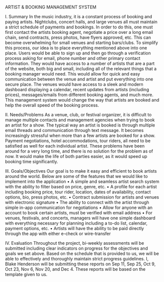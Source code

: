 ARTIST & BOOKING MANAGEMENT SYSTEM

I. Summary
In the music industry, it is a constant process of booking and paying artists. Nightclubs, concert halls, and large venues all must maintain a strict schedule of payments and bookings. In order to do this, one must first contact the artists booking agent, negotiate a price over a long email chain, send contracts, press photos, have flyers approved, etc. This can become overwhelming for small venues and starting bars/clubs. To simplify this process, our idea is to place everything mentioned above into one place. Users would be able to sign up and then go through a verification process asking for email, phone number and other primary contact information. They would have access to a number of artists that are a part of the website, both big and small, including all of the relevant things that a booking manager would need. This would allow for quick and easy communication between the venue and artist and put everything into one secure place. The venues would have access to a sleek and modern dashboard displaying a calendar, recent updates from artists (including prices), messages/emails from different booking agents, and much more. This management system would change the way that artists are booked and help the overall speed of the booking process. 

II.	Needs/Problems
As a venue, club, or festival organizer, it is difficult to manage multiple contacts and management agencies when trying to book an artist for a show. The typical way an artist is booked is through multiple email threads and communication through text message. It becomes increasingly stressful when more than a few artists are booked for a show. Payment negotiations, hotel accommodations, tour riders, all need to be satisfied as well for each individual artist. These problems have been around for a very long time, and there is no solution for the problem as of now. It would make the life of both parties easier, as it would speed up booking time significantly.   

III.	Goals/Objectives
Our goal is to make it easy and efficient to book artists around the world. Below are some of the features that we would like to implement into the application
•	A simple and seamless artist search system with the ability to filter based on price, genre, etc.
•	A profile for each artist including booking price, tour rider, location, dates of availability, contact options, bio, press photos, etc.
•	Contract submission for artists and venues with electronic signature
•	The ability to connect with the artist through simple in-app communication for negotiations
•	Allow for anyone with an account to book certain artists, must be verified with email address
•	For venues, festivals, and concerts, managers will have one simple dashboard with everything necessary for planning including a to-do list, calendar, payment options, etc.
•	Artists will have the ability to be paid directly through the app with either e-check or wire-transfer

IV.	Evaluation
Throughout the project, bi-weekly assessments will be submitted including clear indicators on progress for the objectives and goals we set above. Based on the schedule that is provided to us, we will be able to effectively and thoroughly maintain strict progress guidelines. I, Blake Henderson will be submitting these reports on Sep 11, Sep 25, Oct 9, Oct 23, Nov 6, Nov 20, and Dec 4. These reports will be based on the template given to us. 
